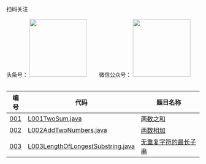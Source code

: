 扫码关注
<br>
<br>
头条号：
<img src="http://java-code.net/img/toutiao.jpeg" width = "150" height = "150"/>　　
微信公众号：
<img src="http://java-code.net/img/weixin.jpg" width = "150" height = "150"/>
<br>
<br>

|编号|代码|题目名称|  
|----|---|----|  
|[001](https://leetcode-cn.com/problems/two-sum/)|[L001TwoSum.java](https://github.com/ybjx/Leetcode/blob/master/solution/src/main/java/com/ybjx/leetcode/solution/L001TwoSum.java)|[两数之和](http://java-code.net/article/mobile/?id=11)|  
|[002](https://leetcode-cn.com/problems/add-two-numbers/)|[L002AddTwoNumbers.java](https://github.com/ybjx/Leetcode/blob/master/solution/src/main/java/com/ybjx/leetcode/solution/L002AddTwoNumbers.java)|[两数相加](http://java-code.net/article/mobile/?id=12)|  
|[003](https://leetcode-cn.com/problems/longest-substring-without-repeating-characters/)|[L003LengthOfLongestSubstring.java](https://github.com/ybjx/Leetcode/blob/master/solution/src/main/java/com/ybjx/leetcode/solution/L003LengthOfLongestSubstring.java)|[无重复字符的最长子串](http://java-code.net/article/mobile/?id=13)|  